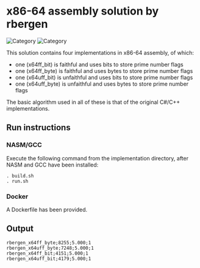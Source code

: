 # x86-64 assembly solution by rbergen

![Category](https://img.shields.io/badge/Category-faithful-green)
![Category](https://img.shields.io/badge/Category-unfaithful-yellowgreen)


This solution contains four implementations in x86-64 assembly, of which:
* one (x64ff_bit) is faithful and uses bits to store prime number flags 
* one (x64ff_byte) is faithful and uses bytes to store prime number flags 
* one (x64uff_bit) is unfaithful and uses bits to store prime number flags 
* one (x64uff_byte) is unfaithful and uses bytes to store prime number flags 

The basic algorithm used in all of these is that of the original C#/C++ implementations.

## Run instructions

### NASM/GCC
Execute the following command from the implementation directory, after NASM and GCC have been installed:
```
. build.sh
. run.sh
```

### Docker
A Dockerfile has been provided.

## Output
```
rbergen_x64ff_byte;8255;5.000;1
rbergen_x64uff_byte;7248;5.000;1
rbergen_x64ff_bit;4151;5.000;1
rbergen_x64uff_bit;4179;5.000;1
```